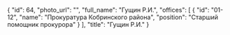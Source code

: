{
    "id": 64,
    "photo_url": "",
    "full_name": "Гущин Р.И.",
    "offices": [
        {
            "id": "01-12",
            "name": "Прокуратура Кобринского района",
            "position": "Старший помощник прокурора"
        }
    ],
    "title": "Гущин Р.И."
}